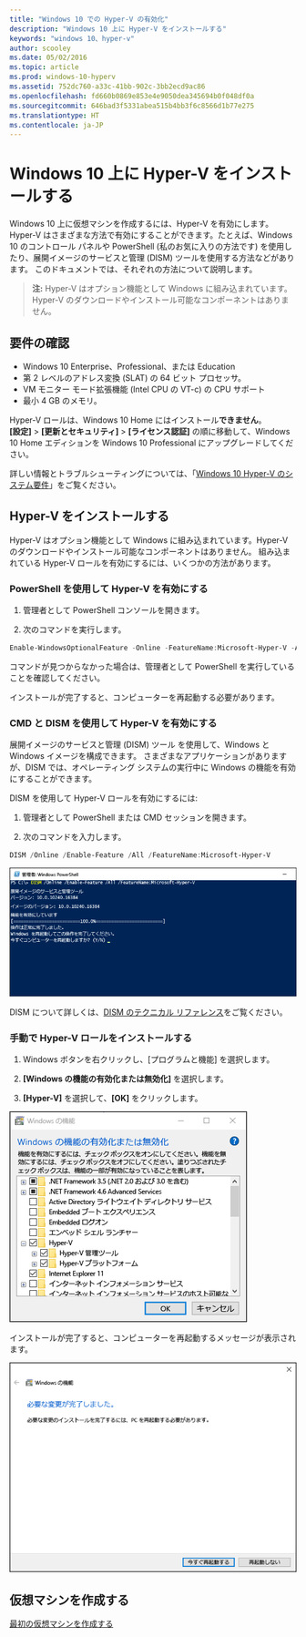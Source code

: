 ```yaml
---
title: "Windows 10 での Hyper-V の有効化"
description: "Windows 10 上に Hyper-V をインストールする"
keywords: "windows 10、hyper-v"
author: scooley
ms.date: 05/02/2016
ms.topic: article
ms.prod: windows-10-hyperv
ms.assetid: 752dc760-a33c-41bb-902c-3bb2ecd9ac86
ms.openlocfilehash: fd660b0869e853e4e9050dea345694b0f048df0a
ms.sourcegitcommit: 646bad3f5331abea515b4bb3f6c8566d1b77e275
ms.translationtype: HT
ms.contentlocale: ja-JP
---
```

# <a name="install-hyper-v-on-windows-10"></a>Windows 10 上に Hyper-V をインストールする

Windows 10 上に仮想マシンを作成するには、Hyper-V を有効にします。  
Hyper-V はさまざまな方法で有効にすることができます。たとえば、Windows 10 のコントロール パネルや PowerShell (私のお気に入りの方法です) を使用したり、展開イメージのサービスと管理 (DISM) ツールを使用する方法などがあります。 このドキュメントでは、それぞれの方法について説明します。

> **注:** Hyper-V はオプション機能として Windows に組み込まれています。Hyper-V のダウンロードやインストール可能なコンポーネントはありません。 

## <a name="check-requirements"></a>要件の確認

* Windows 10 Enterprise、Professional、または Education
* 第 2 レベルのアドレス変換 (SLAT) の 64 ビット プロセッサ。
* VM モニター モード拡張機能 (Intel CPU の VT-c) の CPU サポート
* 最小 4 GB のメモリ。

Hyper-V ロールは、Windows 10 Home にはインストール**できません**。  
**[設定]** > **[更新とセキュリティ]** > **[ライセンス認証]** の順に移動して、Windows 10 Home エディションを Windows 10 Professional にアップグレードしてください。

詳しい情報とトラブルシューティングについては、「[Windows 10 Hyper-V のシステム要件](../reference/hyper-v-requirements.md)」をご覧ください。


## <a name="install-hyper-v"></a>Hyper-V をインストールする 
Hyper-V はオプション機能として Windows に組み込まれています。Hyper-V のダウンロードやインストール可能なコンポーネントはありません。  組み込まれている Hyper-V ロールを有効にするには、いくつかの方法があります。

### <a name="enable-hyper-v-using-powershell"></a>PowerShell を使用して Hyper-V を有効にする

1. 管理者として PowerShell コンソールを開きます。

2. 次のコマンドを実行します。
  ```powershell
  Enable-WindowsOptionalFeature -Online -FeatureName:Microsoft-Hyper-V -All
  ```  

  コマンドが見つからなかった場合は、管理者として PowerShell を実行していることを確認してください。  

インストールが完了すると、コンピューターを再起動する必要があります。  

### <a name="enable-hyper-v-with-cmd-and-dism"></a>CMD と DISM を使用して Hyper-V を有効にする

展開イメージのサービスと管理 (DISM) ツール を使用して、Windows と Windows イメージを構成できます。  さまざまなアプリケーションがありますが、DISM では、オペレーティング システムの実行中に Windows の機能を有効にすることができます。  

DISM を使用して Hyper-V ロールを有効にするには:
1. 管理者として PowerShell または CMD セッションを開きます。

2. 次のコマンドを入力します。  
  ```powershell
  DISM /Online /Enable-Feature /All /FeatureName:Microsoft-Hyper-V
  ```  
  ![](media/dism_upd.png)

DISM について詳しくは、[DISM のテクニカル リファレンス](https://technet.microsoft.com/en-us/library/hh824821.aspx)をご覧ください。

### <a name="manually-enable-the-hyper-v-role"></a>手動で Hyper-V ロールをインストールする

1. Windows ボタンを右クリックし、[プログラムと機能] を選択します。

2. **[Windows の機能の有効化または無効化]** を選択します。

3. **[Hyper-V]** を選択して、**[OK]** をクリックします。  

![](media/enable_role_upd.png)

インストールが完了すると、コンピューターを再起動するメッセージが表示されます。

![](media/restart_upd.png)


## <a name="make-virtual-machines"></a>仮想マシンを作成する
[最初の仮想マシンを作成する](quick-create-virtual-machine.md)
